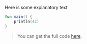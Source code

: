 <!--- TEST_NAME PredicateTest --> 

Here is some explanatory text

```kotlin 
fun main() {
    println(42)
}
```                         

> You can get the full code [here](test-predicate/example-predicate-01.kt).  

<!--- TEST lines.single().toInt() in 1..100 -->